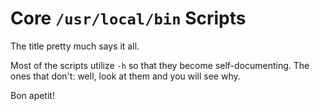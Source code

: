 # Core `/usr/local/bin` Scripts
The title pretty much says it all.

Most of the scripts utilize `-h` so that they become self-documenting.
The ones that don't: well, look at them and you will see why.

Bon apetit!

